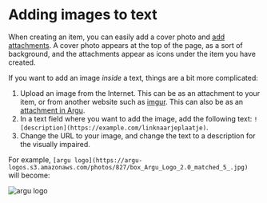 # Adding images to text

When creating an item, you can easily add a cover photo and [add attachments](https://argu.co/argu/t/10793). A cover photo appears at the top of the page, as a sort of background, and the attachments appear as icons under the item you have created.

If you want to add an image _inside_ a text, things are a bit more complicated:

1. Upload an image from the Internet. This can be as an attachment to your item, or from another website such as [imgur](https://imgur.com/upload). This can also be as an [attachment in Argu](https://argu.co/argu/t/10793).
2. In a text field where you want to add the image, add the following text: `![description](https://example.com/linknaarjeplaatje)`.
3. Change the URL to your image, and change the text to a description for the visually impaired.

For example, `[argu logo](https://argu-logos.s3.amazonaws.com/photos/827/box_Argu_Logo_2.0_matched_5_.jpg)` will become:

![argu logo](https://argu-logos.s3.amazonaws.com/photos/827/box_Argu_Logo_2.0_matched_5_.jpg)
